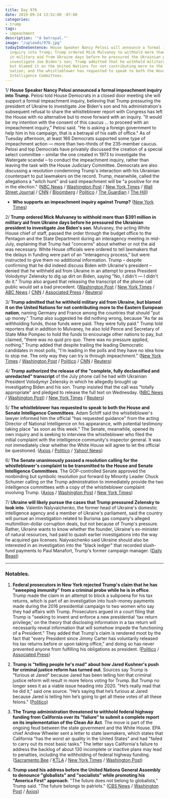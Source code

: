 ```yaml
---
title: Day 978
date: 2019-09-24 13:52:00 -07:00
categories:
- trump
tags:
- impeachment
description: '"A betrayal."'
image: "/uploads/978.jpg"
todayInOneSentence: House Speaker Nancy Pelosi will announce a formal impeachment
  inquiry into Trump; Trump ordered Mick Mulvaney to withhold more than $391 million
  in military aid from Ukraine days before he pressured the Ukrainian president to
  investigate Joe Biden's son; Trump admitted that he withheld military aid from Ukraine,
  but blamed it on the United Nations for not contributing more to the Eastern European
  nation; and the whistleblower has requested to speak to both the House and Senate
  Intelligence Committees.
---
```


1/ **House Speaker Nancy Pelosi announced a formal impeachment inquiry into Trump**. Pelosi told House Democrats in a closed door meeting she will support a formal impeachment inquiry, believing that Trump pressuring the president of Ukraine to investigate Joe Biden's son and his administration's subsequent refusal to share the whistleblower report with Congress has left the House with no alternative but to move forward with an inquiry. "It would be my intention with the consent of this caucus ... to proceed with an impeachment inquiry," Pelosi said. "He is asking a foreign government to help him in his campaign, that is a betrayal of his oath of office." As of Tuesday afternoon, at least 166 Democrats supported some type of impeachment action — more than two-thirds of the 235-member caucus. Pelosi and top Democrats have privately discussed the creation of a special select committee – similar the one created in 1973 to investigate the Watergate scandal – to conduct the impeachment inquiry, rather than leaving the task with the House Judiciary Committee. Democrats are also discussing a resolution condemning Trump's interaction with his Ukrainian counterpart to put lawmakers on the record. Trump, meanwhile, called the allegations a "witch hunt" and said impeachment will be "a positive for me in the election." ([NBC News](https://www.nbcnews.com/politics/donald-trump/trump-acknowledges-withholding-funds-ukraine-n1058126) / [Washington Post](https://www.washingtonpost.com/powerpost/pelosi-top-democrats-privately-discuss-creation-of-select-committee-for-impeachment/2019/09/24/af6f735a-dedf-11e9-b199-f638bf2c340f_story.html) / [New York Times](https://www.nytimes.com/2019/09/24/us/politics/democrats-impeachment-trump.html) / [Wall Street Journal](https://www.wsj.com/articles/democrats-face-critical-day-on-pursuing-impeachment-11569336620) / [CNN](https://www.cnn.com/2019/09/24/politics/democrats-impeachment-strategy/index.html) / [Bloomberg](https://www.bloomberg.com/news/articles/2019-09-24/pelosi-to-back-trump-impeachment-inquiry-washington-post-says) / [Politico](https://www.politico.com/story/2019/09/24/donald-trump-impeachment-congress-1509360) / [The Guardian](https://www.theguardian.com/us-news/2019/sep/24/impeachment-calls-grow-amid-revelation-trump-ordered-block-on-ukraine-aid) / [The Hill](https://thehill.com/homenews/administration/462855-trump-impeachment-will-be-a-positive-for-me-in-the-election))

* **Who supports an impeachment inquiry against Trump?** ([New York Times](https://www.nytimes.com/interactive/2019/us/politics/trump-impeachment-congress-list.html))

2/ **Trump ordered Mick Mulvaney to withhold more than $391 million in military aid from Ukraine days before he pressured the Ukrainian president to investigate Joe Biden's son**. Mulvaney, the acting White House chief of staff, passed the order through the budget office to the Pentagon and the State Department during an interagency meeting in mid-July, explaining that Trump had "concerns" about whether or not the aid was necessary. White House officials were ordered to tell lawmakers that the delays in funding were part of an "interagency process," but were instructed to give them no additional information. Trump – despite confirming that he did indeed discuss Biden with Ukraine's president – denied that he withheld aid from Ukraine in an attempt to press President Volodymyr Zelensky to dig up dirt on Biden, saying "No, I didn't — I didn't do it." Trump also argued that releasing the transcript of the phone call public would set a bad precedent. ([Washington Post](https://www.washingtonpost.com/national-security/trump-ordered-hold-on-military-aid-days-before-calling-ukrainian-president-officials-say/2019/09/23/df93a6ca-de38-11e9-8dc8-498eabc129a0_story.html) / [New York Times](https://www.nytimes.com/2019/09/23/us/politics/trump-un-biden-ukraine.html) / [ABC News](https://abcnews.go.com/Politics/trump-froze-aid-call-ukraines-president-probe-biden/story?id=65821429) / [CNN](https://www.cnn.com/2019/09/23/politics/trump-ukraine-military-aid-call/) / [Associated Press](https://apnews.com/e5607bb2be55436f824515b35539a97e) / [Reuters](https://www.reuters.com/article/us-usa-trump-whislteblower-idUSKBN1W91OP))

3/ **Trump admitted that he withheld military aid from Ukraine, but blamed it on the United Nations for not contributing more to the Eastern European nation**, naming Germany and France among the countries that should "put up money." Trump also suggested he did nothing wrong, because "As far as withholding funds, those funds were paid. They were fully paid." Trump told reporters that in addition to Mulvaney, he also told Pence and Secretary of State Mike Pompeo to hold the funds to encourage other nations to pay, but claimed, "there was no quid pro quo. There was no pressure applied, nothing." Trump added that despite trailing the leading Democratic candidates in most polls, "I'm leading in the polls and they have no idea how to stop me. The only way they can try is through impeachment." ([New York Times](https://www.nytimes.com/2019/09/24/us/politics/trump-un.html) / [Washington Post](https://www.washingtonpost.com/politics/trump-confirms-he-withheld-military-aid-from-ukraine-says-he-wants-other-countries-to-help-pay/2019/09/24/42bdf66c-ded2-11e9-8dc8-498eabc129a0_story.html) / [Politico](https://www.politico.com/story/2019/09/24/donald-trump-ukraine-military-aid-1509070) / [CNN](https://www.cnn.com/2019/09/24/politics/donald-trump-ukraine-aid/) / [Reuters](https://www.reuters.com/article/us-usa-trump-whistleblower-impeachment-idUSKBN1W81SK))

4/ **Trump authorized the release of the "complete, fully declassified and unredacted" transcript** of the July phone call he had with Ukrainian President Volodymyr Zelensky in which he allegedly brought up investigating Biden and his son. Trump insisted that the call was "totally appropriate" and pledged to release the full text on Wednesday. ([NBC News](https://www.nbcnews.com/politics/donald-trump/trump-acknowledges-withholding-funds-ukraine-n1058126) / [Washington Post](https://www.washingtonpost.com/politics/trump-confirms-he-withheld-military-aid-from-ukraine-says-he-wants-other-countries-to-help-pay/2019/09/24/42bdf66c-ded2-11e9-8dc8-498eabc129a0_story.html)) / [New York Times](https://www.nytimes.com/2019/09/24/us/politics/trump-ukraine-transcript.html) / [Reuters](https://www.reuters.com/article/us-usa-trump-whistleblower-impeachment-idUSKBN1W81SK))

5/ **The whistleblower has requested to speak to both the House and Senate Intelligence Committees**. Adam Schiff said the whistleblower's lawyer informed him the official "has requested guidance" from the acting Director of National Intelligence on his appearance, with potential testimony taking place "as soon as this week." The Senate, meanwhile, opened its own inquiry and is seeking to interview the whistleblower who filed the initial complaint with the intelligence community's inspector general. It was not immediately clear whether the White House will agree to let the official be questioned. ([Axios](https://www.axios.com/ukraine-whistleblower-house-senate-intelligence-committees-b5537c11-38c3-4d7f-91ef-3530121bb613.html) / [Politico](https://www.politico.com/story/2019/09/24/joseph-maguire-intelligence-senate-1509552) / [Yahoo! News](https://news.yahoo.com/senate-intel-panel-opens-bipartisan-inquiry-on-ukraine-whistleblower-180518049.html))

6/ **The Senate unanimously passed a resolution calling for the whistleblower's complaint to be transmitted to the House and Senate Intelligence Committees**. The GOP-controlled Senate approved the nonbinding but symbolic resolution put forward by Minority Leader Chuck Schumer calling on the Trump administration to immediately provide the two intelligence committees with a copy of the whistleblower complaint involving Trump. ([Axios](https://www.axios.com/senate-whistleblower-complaint-ukraine-38249a7e-83e9-4467-944b-8496df3157de.html) / [Washington Post](https://www.washingtonpost.com/politics/the-latest-freshmen-dems-call-trump-allegations-impeachable/2019/09/23/64e34de2-de6d-11e9-be7f-4cc85017c36f_story.html) / [New York Times](https://www.nytimes.com/aponline/2019/09/24/us/politics/ap-us-trump-intelligence-whistleblower-the-latest.html))

7/ **Ukraine will likely pursue the cases that Trump pressured Zelensky to look into**. Valentin Nalyvaichenko, the former head of Ukraine's domestic intelligence agency and a member of Ukraine's parliament, said the country will pursue an investigation related to Burisma gas company's alleged multimillion-dollar corruption deals, but not because of Trump's pressure. Rather, Ukraine wants to know whether the founder, Ukraine's ex-minister of natural resources, had paid to quash earlier investigations into the way he acquired gas licenses. Nalyvaichenko said Ukraine should also be interested in an investigation into the "black ledger" that recorded slush-fund payments to Paul Manafort, Trump's former campaign manager. ([Daily Beast](https://www.thedailybeast.com/ukraine-likely-to-reopen-probe-of-hunter-biden-firm-sources?ref=home?ref=home))

---

### Notables.

1. **Federal prosecutors in New York rejected Trump's claim that he has "sweeping immunity" from a criminal probe while he is in office**. Trump made the claim in an attempt to block a subpoena for his tax returns, which is part of an investigation into hush-money payments made during the 2016 presidential campaign to two women who say they had affairs with Trump. Prosecutors argued in a court filing that Trump is "seeking to invent and enforce a new presidential 'tax return privilege,' on the theory that disclosing information in a tax return will necessarily reveal information that will somehow impede the functioning of a President." They added that Trump's claim is rendered moot by the fact that "every President since Jimmy Carter has voluntarily released his tax returns before or upon taking office," and doing so has never prevented anyone from fulfilling his obligations as president. ([Politico](https://www.politico.com/story/2019/09/23/new-york-trump-tax-returns-1763041) / [Associated Press](https://apnews.com/fadec6510fc543e497d594c0db8ecd10))

2. **Trump is "telling people he's mad" about how Jared Kushner's push for criminal justice reform has turned out**. Sources say Trump is "furious at Jared" because Jared has been telling him that criminal justice reform will result in more felons voting for Trump. But Trump no longer sees it as a viable issue heading into 2020. "He’s really mad that he did it," said one source. "He’s saying that he’s furious at Jared because Jared is telling him he’s going to get all these votes of all these felons." ([Politico](https://www.politico.com/story/2019/09/24/trump-kushner-criminal-justice-snub-1507285))

3. **The Trump administration threatened to withhold federal highway funding from California over its "failure" to submit a complete report on its implementation of the Clean Air Act**. The move is part of the ongoing feud between the state government and the White House. EPA chief Andrew Wheeler sent a letter to state lawmakers, which states that California "has the worst air quality in the United States" and had "failed to carry out its most basic tasks." The letter says California's failure to address the backlog of about 130 incomplete or inactive plans may lead to penalties, including the withholding of federal highway funding. ([Sacramento Bee](https://www.sacbee.com/news/politics-government/capitol-alert/article235397887.html) / [KTLA](https://ktla.com/2019/09/24/trump-administration-has-reportedly-threatened-to-pull-californias-highway-funding/) / [New York Times](https://www.nytimes.com/2019/09/24/climate/trump-california-climate-change.html) / [Washington Post](https://www.washingtonpost.com/climate-environment/2019/09/24/trump-officials-threaten-withhold-highway-funds-california-its-chronic-air-quality-problems/))

4. **Trump used his address before the United Nations General Assembly to denounce "globalists" and "socialists" while promoting his "America First" approach**. "The future does not belong to globalists," Trump said. "The future belongs to patriots." ([CBS News](https://www.cbsnews.com/live-news/trump-un-speech-today-watch-live-stream-as-donald-trump-address-united-nations-general-assembly/) / [Washington Post](https://www.washingtonpost.com/politics/trump-touts-nationalistic-view-of-foreign-affairs-at-un/2019/09/24/e4a8486a-ded2-11e9-8fd3-d943b4ed57e0_story.html) / [Axios](https://www.axios.com/trump-un-general-assembly-speech-dac5bb1f-6125-4d4a-9b1f-ce3863436937.html))